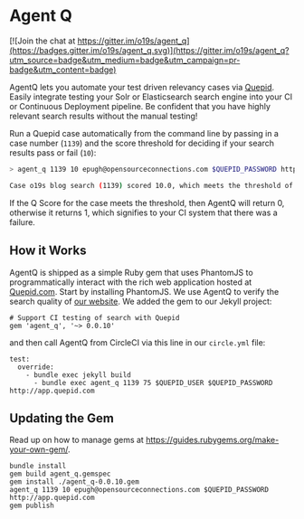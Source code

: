 # Agent Q

[![Join the chat at https://gitter.im/o19s/agent_q](https://badges.gitter.im/o19s/agent_q.svg)](https://gitter.im/o19s/agent_q?utm_source=badge&utm_medium=badge&utm_campaign=pr-badge&utm_content=badge)


AgentQ lets you automate your test driven relevancy cases via [Quepid](http://www.quepid.com).  Easily integrate testing your Solr or Elasticsearch search engine into your CI or Continuous Deployment pipeline.   Be confident that you have highly relevant search results without the manual testing!

Run a Quepid case automatically from the command line by passing in a case number (`1139`) and the score threshold for deciding if your search results pass or fail (`10`):

```sh
> agent_q 1139 10 epugh@opensourceconnections.com $QUEPID_PASSWORD http://app.quepid.com

Case o19s blog search (1139) scored 10.0, which meets the threshold of 10
```

If the Q Score for the case meets the threshold, then AgentQ will return 0, otherwise it returns 1, which signifies to your CI system that there was a failure.


## How it Works
AgentQ is shipped as a simple Ruby gem that uses PhantomJS to programmatically interact with the rich web application hosted at [Quepid.com](http://www.quepid.com).  Start by installing PhantomJS.  We use AgentQ to verify the search quality of [our website](http://www.opensourceconnections.com).  We added the gem to our Jekyll project:

```
# Support CI testing of search with Quepid
gem 'agent_q', '~> 0.0.10'
```

and then call AgentQ from CircleCI via this line in our `circle.yml` file:

```
test:
  override:
    - bundle exec jekyll build
      - bundle exec agent_q 1139 75 $QUEPID_USER $QUEPID_PASSWORD http://app.quepid.com
```

## Updating the Gem

Read up on how to manage gems at https://guides.rubygems.org/make-your-own-gem/.  

```
bundle install
gem build agent_q.gemspec
gem install ./agent_q-0.0.10.gem
agent_q 1139 10 epugh@opensourceconnections.com $QUEPID_PASSWORD http://app.quepid.com
gem publish
```
